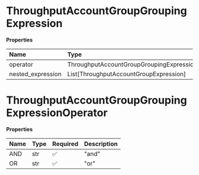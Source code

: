 # ThroughputAccountGroupGroupingExpression

**Properties**

| Name              | Type                                             | Required | Description |
| :---------------- | :----------------------------------------------- | :------- | :---------- |
| operator          | ThroughputAccountGroupGroupingExpressionOperator | ✅       |             |
| nested_expression | List[ThroughputAccountGroupExpression]           | ❌       |             |

# ThroughputAccountGroupGroupingExpressionOperator

**Properties**

| Name | Type | Required | Description |
| :--- | :--- | :------- | :---------- |
| AND  | str  | ✅       | "and"       |
| OR   | str  | ✅       | "or"        |

